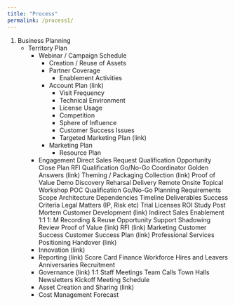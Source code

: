```yaml
---
title: "Process"
permalink: /process1/
---
```

<ol>
  <li>Business Planning
    <ul>
      <li>Territory Plan
        <ul>
          <li> Webinar / Campaign Schedule
            <ul><li>Creation / Reuse of Assets</li>
          <li>Partner Coverage
            <ul><li>Enablement Activities</li>
        </ul>
      <li>Account Plan (link)
        <ul>
          <li>Visit Frequency
          <li>Technical Environment
          <li>License Usage
          <li>Competition
          <li>Sphere of Influence
          <li>Customer Success Issues
          <li>Targeted Marketing Plan (link)
        </ul>
      <li>Marketing Plan
        <ul><li>Resource Plan</li></ul>
    </ul>
  <li>Engagement
  Direct Sales
    Request
    Qualification
    Opportunity
      Close Plan
      RFI
        Qualification Go/No-Go
        Coordinator
        Golden Answers (link)
        Theming / Packaging
        Collection (link)
      Proof of Value
        Demo
          Discovery
          Reharsal
          Delivery
            Remote
            Onsite
        Topical Workshop
        POC
          Qualification Go/No-Go
          Planning
          Requirements
          Scope
          Architecture
          Dependencies
          Timeline
          Deliverables
          Success Criteria
          Legal Matters (IP, Risk etc)
          Trial Licenses
        ROI Study
        Post Mortem
    Customer Development (link)
  Indirect Sales
    Enablement
      1:1
      1: M
      Recording & Reuse
    Opportunity Support
      Shadowing
      Review Proof of Value (link)
      RFI (link)
  Marketing
  Customer Success
    Customer Success Plan (link)
  Professional Services
    Positioning
    Handover (link)
  <li>Innovation (link)
  <li>Reporting (link)
  Score Card
  Finance
  Workforce
    Hires and Leavers
    Anniversaries
    Recruitment
  <li>Governance (link)
  1:1
  Staff Meetings
  Team Calls
  Town Halls
  Newsletters
  Kickoff
  Meeting Schedule
  <li>Asset Creation and Sharing (link)
  <li>Cost Management
  Forecast
</ol>
